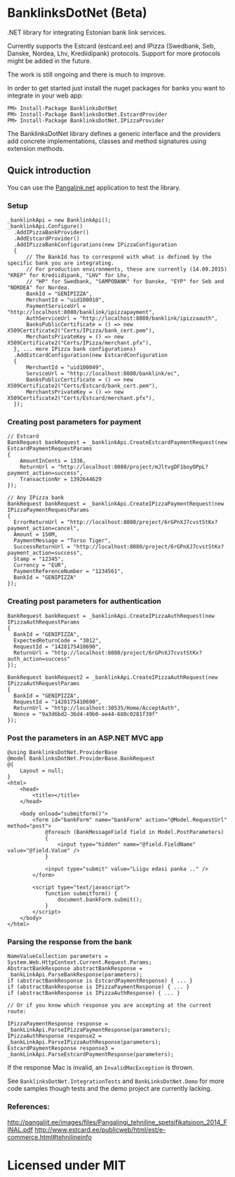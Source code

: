 # BanklinksDotNet (Beta)
.NET library for integrating Estonian bank link services.

Currently supports the Estcard (estcard.ee) and IPizza (Swedbank, Seb, Danske, Nordea, Lhv, Krediidipank) protocols. Support for more protocols might be added in the future.

The work is still ongoing and there is much to improve. 

In order to get started just install the nuget packages for banks you want to integrate in your web app:

```
PM> Install-Package BanklinksDotNet
PM> Install-Package BanklinksDotNet.EstcardProvider
PM> Install-Package BanklinksDotNet.IPizzaProvider
```


The BanklinksDotNet library defines a generic interface and the providers add concrete implementations, classes and method signatures using extension methods.

## Quick introduction

You can use the [Pangalink.net](http://pangalink.net/) application to test the library.

### Setup
```
_banklinkApi = new BanklinkApi();
_banklinkApi.Configure()
  .AddIPizzaBankProvider()
  .AddEstcardProvider()
  .AddIPizzaBankConfigurations(new IPizzaConfiguration
  {
      // The BankId has to correspond with what is defined by the specific bank you are integrating.
      // For production environments, these are currently (14.09.2015) "KREP" for Krediidipank, "LHV" for Lhv,
      // "HP" for Swedbank, "SAMPOBANK" for Danske, "EYP" for Seb and "NORDEA" for Nordea.
      BankId = "GENIPIZZA",
      MerchantId = "uid100010",
      PaymentServiceUrl = "http://localhost:8080/banklink/ipizzapayment",
      AuthServiceUrl = "http://localhost:8080/banklink/ipizzaauth",
      BanksPublicCertificate = () => new X509Certificate2("Certs/IPizza/bank_cert.pem"),
      MerchantsPrivateKey = () => new X509Certificate2("Certs/IPizza/merchant.pfx"),
  }, ... more IPizza bank configurations)
  .AddEstcardConfiguration(new EstcardConfiguration
  {
      MerchantId = "uid100049",
      ServiceUrl = "http://localhost:8080/banklink/ec",
      BanksPublicCertificate = () => new X509Certificate2("Certs/Estcard/bank_cert.pem"),
      MerchantsPrivateKey = () => new X509Certificate2("Certs/Estcard/merchant.pfx"),
  });
```
### Creating post parameters for payment

```
// Estcard
BankRequest bankRequest = _banklinkApi.CreateEstcardPaymentRequest(new EstcardPaymentRequestParams
{
    AmountInCents = 1336,
    ReturnUrl = "http://localhost:8080/project/mJltvgDF1boyOPpL?payment_action=success",
    TransactionNr = 1392644629
});

// Any IPizza bank
BankRequest bankRequest = _banklinkApi.CreateIPizzaPaymentRequest(new IPizzaPaymentRequestParams
{
  ErrorReturnUrl = "http://localhost:8080/project/6rGPnXJ7cvstStKx?payment_action=cancel",
  Amount = 150M,
  PaymentMessage = "Torso Tiger",
  SuccessReturnUrl = "http://localhost:8080/project/6rGPnXJ7cvstStKx?payment_action=success",
  Stamp = "12345",
  Currency = "EUR",
  PaymentReferenceNumber = "1234561",
  BankId = "GENIPIZZA"
});
```

### Creating post parameters for authentication

```
BankRequest bankRequest = _banklinkApi.CreateIPizzaAuthRequest(new IPizzaAuthRequestParams
{
  BankId = "GENIPIZZA",
  ExpectedReturnCode = "3012",
  RequestId = "1428175410690",
  ReturnUrl = "http://localhost:8080/project/6rGPnXJ7cvstStKx?auth_action=success"
});

BankRequest bankRequest2 = _banklinkApi.CreateIPizzaAuthRequest(new IPizzaAuthRequestParams
{
  BankId = "GENIPIZZA",
  RequestId = "1428175410690",
  ReturnUrl = "http://localhost:30535/Home/AcceptAuth",
  Nonce = "9a3d6bd2-36d4-49b0-ae44-680c0281f39f"
});
```

### Post the parameters in an ASP.NET MVC app

```
@using BanklinksDotNet.ProviderBase
@model BanklinksDotNet.ProviderBase.BankRequest
@{
    Layout = null;
}
<html>
    <head>
        <title></title>
    </head>

    <body onload="submitform()">
        <form id="bankForm" name="bankForm" action="@Model.RequestUrl" method="post">
            @foreach (BankMessageField field in Model.PostParameters)
            {
                <input type="hidden" name="@field.FieldName" value="@field.Value" />
            }

            <input type="submit" value="Liigu edasi panka .." />
        </form>
        
        <script type="text/javascript">
            function submitform() {
                document.bankForm.submit();
            }
        </script>
    </body>
</html>
```

### Parsing the response from the bank

```
NameValueCollection parameters = System.Web.HttpContext.Current.Request.Params;
AbstractBankResponse abstractBankResponse = _bankLinkApi.ParseBankResponse(parameters);
if (abstractBankResponse is EstcardPaymentResponse) { ... }
if (abstractBankResponse is IPizzaPaymentResponse) { ... }
if (abstractBankResponse is IPizzaAuthResponse) { ... }

// Or if you know which response you are accepting at the current route:

IPizzaPaymentResponse response = _bankLinkApi.ParseIPizzaPaymentResponse(parameters);
IPizzaAuthResponse response2 = _bankLinkApi.ParseIPizzaAuthResponse(parameters);
EstcardPaymentResponse response3 = _bankLinkApi.ParseEstcardPaymentResponse(parameters);

```

If the response Mac is invalid, an `InvalidMacException` is thrown. 

See `BanklinksDotNet.IntegrationTests` and `BankLinksDotNet.Demo` for more code samples though tests and the demo project are currently lacking.

### References:

http://pangaliit.ee/images/files/Pangalingi_tehniline_spetsifikatsioon_2014_FINAL.pdf
http://www.estcard.ee/publicweb/html/est/e-commerce.html#tehnilineinfo

# Licensed under MIT
